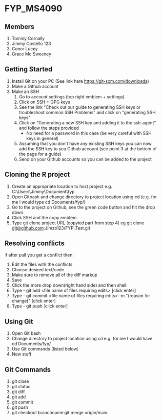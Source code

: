 # FYP_MS4090
## Members
1. Tommy Cornally
2. Jimmy Costello 123
3. Conor Lucey
4. Grace Mc Sweeney

## Getting Started
1. Install Git on your PC 
 (See link here https://git-scm.com/downloads)
2. Make a Github account
3. Make an SSH
   1. Go to account settings (top right emblem + settings)
   2. Click on SSH + GPG keys
   3. See the link "Check out our guide to generating SSH keys or troubleshoot common SSH Problems" and click on "generating SSH keys" 
   4. Click on "Generating a new SSH key and adding it to the ssh-agent" and follow the steps provided
      * No need for a password in this case (be very careful with SSH keys in general)
   5. Assuming that you don't have any existing SSH keys you can now add the SSH key to you Github account (see point 3 at the bottom of the page for a guide)
   6. Send on your Github accounts so you can be added to the project
   
## Cloning the R project
1. Create an appropriate location to host project e.g. C:\Users\Jimmy\Document\fyp
2. Open Gitbash and change directory to project location using cd (e.g. for me I would type cd Documents/fyp/)
3. Go to the project on Github, see the green code button and hit the drop down
4. Click SSH and the copy emblem
5. Type git clone project URL (copyied part from step 4) eg git clone git@github.com:Jimzo123/FYP_Test.git

## Resolving conflicts
if after pull you get a conflict then:
1. Edit the files with the conflicts
2. Choose desired text/code
3. Make sure to remove all of the diff markup
4. Save
5. Click the more drop down(right hand side) and then shell
6. Type - git add \<file name of files requiring edits\> [click enter]
7. Type - git commit \<file name of files requiring edits\> -m "(reason for change)" [click enter]
8. Type - git push [click enter]

## Using Git
1. Open Git bash
2. Change directory to project location using cd e.g. for me I would have cd Documents/fyp/
3. Use Git commands (listed below)
4. New stuff

## Git Commands
1. git close
2. git status
3. git diff
4. git add
5. git commit
6. git push
7. git checkout branchname
   git merge origin/main
